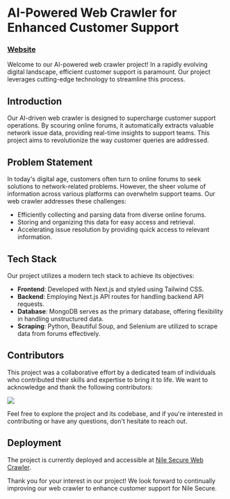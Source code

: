 # AI-Powered Web Crawler for Enhanced Customer Support

### [Website](https://nile-secure.vercel.app/)

Welcome to our AI-powered web crawler project! In a rapidly evolving digital landscape, efficient customer support is paramount. Our project leverages cutting-edge technology to streamline this process.

## Introduction

Our AI-driven web crawler is designed to supercharge customer support operations. By scouring online forums, it automatically extracts valuable network issue data, providing real-time insights to support teams. This project aims to revolutionize the way customer queries are addressed.

## Problem Statement

In today's digital age, customers often turn to online forums to seek solutions to network-related problems. However, the sheer volume of information across various platforms can overwhelm support teams. Our web crawler addresses these challenges:

- Efficiently collecting and parsing data from diverse online forums.
- Storing and organizing this data for easy access and retrieval.
- Accelerating issue resolution by providing quick access to relevant information.

## Tech Stack

Our project utilizes a modern tech stack to achieve its objectives:

- **Frontend**: Developed with Next.js and styled using Tailwind CSS.
- **Backend**: Employing Next.js API routes for handling backend API requests.
- **Database**: MongoDB serves as the primary database, offering flexibility in handling unstructured data.
- **Scraping**: Python, Beautiful Soup, and Selenium are utilized to scrape data from forums effectively.


## Contributors

This project was a collaborative effort by a dedicated team of individuals who contributed their skills and expertise to bring it to life. We want to acknowledge and thank the following contributors:

<img src = "https://contrib.rocks/image?repo=adithya-s-k/NileSecure"/>

Feel free to explore the project and its codebase, and if you're interested in contributing or have any questions, don't hesitate to reach out.

## Deployment

The project is currently deployed and accessible at [Nile Secure Web Crawler](https://nile-secure.vercel.app/).

Thank you for your interest in our project! We look forward to continually improving our web crawler to enhance customer support for Nile Secure.

